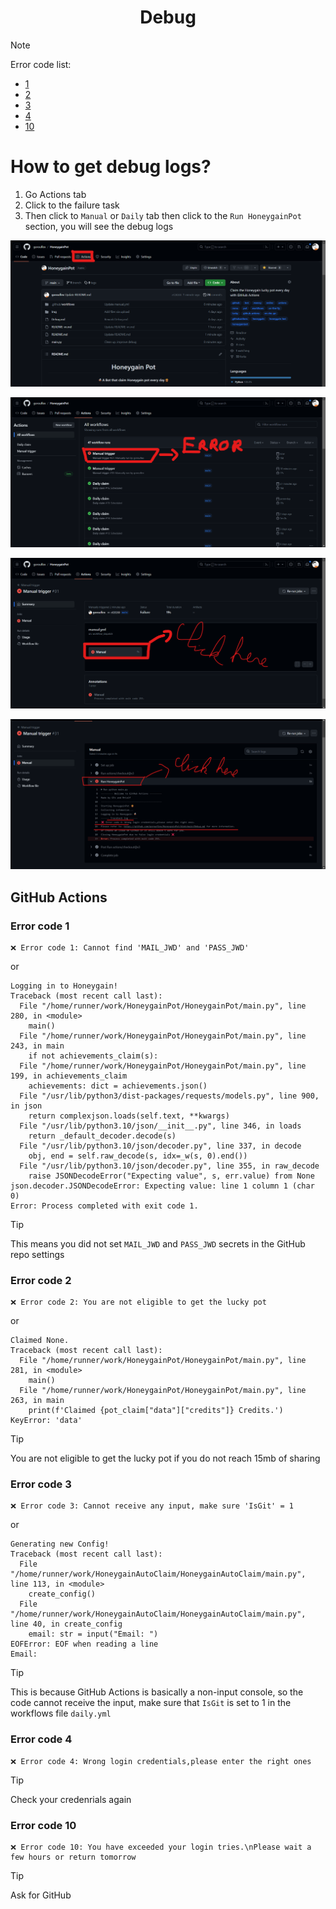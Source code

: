 <h1 align="center">Debug</h1>

> [!NOTE]
> Error code list:
> - [1](https://github.com/gorouflex/HoneygainPot/blob/main/Debug.md#error-code-1)
> - [2](https://github.com/gorouflex/HoneygainPot/blob/main/Debug.md#error-code-2)
> - [3](https://github.com/gorouflex/HoneygainPot/blob/main/Debug.md#error-code-3)
> - [4](https://github.com/gorouflex/HoneygainPot/blob/main/Debug.md#error-code-4)
> - [10](https://github.com/gorouflex/HoneygainPot/blob/main/Debug.md#error-code-10)
# How to get debug logs?
1. Go Actions tab
2. Click to the failure task
3. Then click to `Manual` or `Daily` tab then click to the `Run HoneygainPot` section, you will see the debug logs

<p align="left">
  <img src="Img/step-1.png">
</p>
<p align="center">
  <img src="Img/step-2.png">
</p>
<p align="center">
  <img src="Img/step-3.png">
</p>
<p align="left">
  <img src="Img/step-4.png">
</p>
  
## GitHub Actions

### Error code 1

```
❌ Error code 1: Cannot find 'MAIL_JWD' and 'PASS_JWD'
```

or

```
Logging in to Honeygain!
Traceback (most recent call last):
  File "/home/runner/work/HoneygainPot/HoneygainPot/main.py", line 280, in <module>
    main()
  File "/home/runner/work/HoneygainPot/HoneygainPot/main.py", line 243, in main
    if not achievements_claim(s):
  File "/home/runner/work/HoneygainPot/HoneygainPot/main.py", line 199, in achievements_claim
    achievements: dict = achievements.json()
  File "/usr/lib/python3/dist-packages/requests/models.py", line 900, in json
    return complexjson.loads(self.text, **kwargs)
  File "/usr/lib/python3.10/json/__init__.py", line 346, in loads
    return _default_decoder.decode(s)
  File "/usr/lib/python3.10/json/decoder.py", line 337, in decode
    obj, end = self.raw_decode(s, idx=_w(s, 0).end())
  File "/usr/lib/python3.10/json/decoder.py", line 355, in raw_decode
    raise JSONDecodeError("Expecting value", s, err.value) from None
json.decoder.JSONDecodeError: Expecting value: line 1 column 1 (char 0)
Error: Process completed with exit code 1.

```

> [!TIP]
> This means you did not set `MAIL_JWD` and `PASS_JWD` secrets in the GitHub repo settings

### Error code 2

```
❌ Error code 2: You are not eligible to get the lucky pot
```

or

```
Claimed None.
Traceback (most recent call last):
  File "/home/runner/work/HoneygainPot/HoneygainPot/main.py", line 281, in <module>
    main()
  File "/home/runner/work/HoneygainPot/HoneygainPot/main.py", line 263, in main
    print(f'Claimed {pot_claim["data"]["credits"]} Credits.')
KeyError: 'data'

```

> [!TIP]
> You are not eligible to get the lucky pot if you do not reach 15mb of sharing

### Error code 3

```
❌ Error code 3: Cannot receive any input, make sure 'IsGit' = 1
```

or


```
Generating new Config!
Traceback (most recent call last):
  File "/home/runner/work/HoneygainAutoClaim/HoneygainAutoClaim/main.py", line 113, in <module>
    create_config()
  File "/home/runner/work/HoneygainAutoClaim/HoneygainAutoClaim/main.py", line 40, in create_config
    email: str = input("Email: ")
EOFError: EOF when reading a line
Email: 

```

> [!TIP]
> This is because GitHub Actions is basically a non-input console, so the code cannot receive the input, make sure that `IsGit` is set to 1 in the workflows file `daily.yml`


### Error code 4

```
❌ Error code 4: Wrong login credentials,please enter the right ones
```

> [!TIP]
> Check your credenrials again

### Error code 10

```
❌ Error code 10: You have exceeded your login tries.\nPlease wait a few hours or return tomorrow
```

> [!TIP]
> Ask for GitHub
